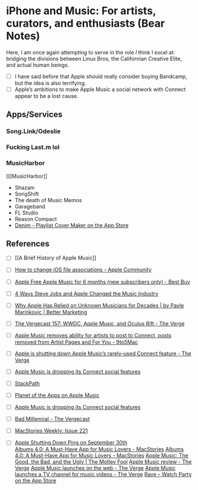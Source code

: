 # iPhone and Music: For artists, curators, and enthusiasts (Bear Notes)
Here, I am once again attempting to serve in the role *I* think I excel at: bridging the divisions between Linux Bros, the Californian Creative Elite, and actual human beings.

- [ ] I have said before that Apple should really consider buying Bandcamp, but the idea is also terrifying.
- [ ] Apple’s ambitions to make Apple Music a social network with Connect appear to be a lost cause.

## Apps/Services
### Song.Link/Odeslie

### Fucking Last.m lol

### MusicHarbor
[[[MusicHarbor]]

* Shazam
* SongShift
* The death of Music Memos
* Garageband
* FL Studio
* Reason Compact
* [‎Denim - Playlist Cover Maker on the App Store](https://apps.apple.com/us/app/denim-playlist-cover-maker/id1532250420)

## References
- [ ] [[A Brief History of Apple Music]]

- [ ] [How to change iOS file associations - Apple Community](https://discussions.apple.com/thread/250277520)

- [ ] [Apple Free Apple Music for 6 months (new subscribers only) - Best Buy](https://www.bestbuy.com/site/apple-free-apple-music-for-6-months-new-subscribers-only/6451501.p?skuId=6451501)

- [ ] [4 Ways Steve Jobs and Apple Changed the Music Industry](https://mashable.com/2011/10/11/apple-changed-music/)

- [ ] [Why Apple Has Relied on Unknown Musicians for Decades | by Pavle Marinkovic | Better Marketing](https://bettermarketing.pub/why-apple-has-relied-on-unknown-musicians-for-decades-4979b4ca3d3b)

- [ ] [The Vergecast 157: WWDC, Apple Music, and Oculus Rift - The Verge](https://www.theverge.com/2015/6/12/8772669/vergecast-157-wwdc-apple-music-oculus-rift-podcast)

- [ ] [Apple Music removes ability for artists to post to Connect, posts removed from Artist Pages and For You - 9to5Mac](https://9to5mac.com/2018/12/13/apple-music-connect-ping/)

- [ ] [Apple is shutting down Apple Music’s rarely-used Connect feature - The Verge](https://www.theverge.com/2018/12/13/18139837/apple-music-connect-social-network-feature-discontinued)

- [ ] [Apple Music is dropping its Connect social features](https://thenextweb.com/apple/2018/12/14/apple-music-is-dropping-its-connect-social-features/)

- [ ] [StackPath](https://www.industryweek.com/technology-and-iiot/article/21965295/apple-aims-to-change-dominate-music-industry)

- [ ] [‎Planet of the Apps on Apple Music](https://music.apple.com/us/show/planet-of-the-apps/1235839922)

- [ ] [Apple Music is dropping its Connect social features](https://thenextweb.com/apple/2018/12/14/apple-music-is-dropping-its-connect-social-features/)

- [ ] [Bad Millennial - The Vergecast](https://pca.st/episode/1b00d850-f359-0132-14a6-059c869cc4eb)

- [ ] [MacStories Weekly: Issue 221](https://mailchi.mp/macstories/ghuteogwhou5g5uowhwhgu5uwhgo5uwhgtpbhywtigb4t359l)

- [ ] [Apple Shutting Down Ping on September 30th](https://thenextweb.com/apple/2012/09/13/apple-shuttering-failed-social-music-network-ping-september-30th/)		
[Albums 4.0: A Must-Have App for Music Lovers - MacStories](https://www.macstories.net/reviews/albums-4-0-a-must-have-app-for-music-lovers/)
[Albums 4.0: A Must-Have App for Music Lovers - MacStories](https://www.macstories.net/reviews/albums-4-0-a-must-have-app-for-music-lovers/)
[Apple Music: The Good, the Bad, and the Ugly | The Motley Fool](https://www.fool.com/investing/general/2015/07/20/apple-music-the-good-the-bad-and-the-ugly.aspx)
[Apple Music review - The Verge](https://www.theverge.com/2015/7/8/8911731/apple-music-review)
[Apple Music launches on the web - The Verge](https://www.theverge.com/2019/9/5/20851576/apple-music-web-player-interface-beta-browser-streaming)
[Apple Music launches a TV channel for music videos - The Verge](https://www.theverge.com/2020/10/19/21523091/apple-music-videos-tv-channel-live-stream)
[‎Rave – Watch Party on the App Store](https://apps.apple.com/us/app/rave-watch-party/id929775122)